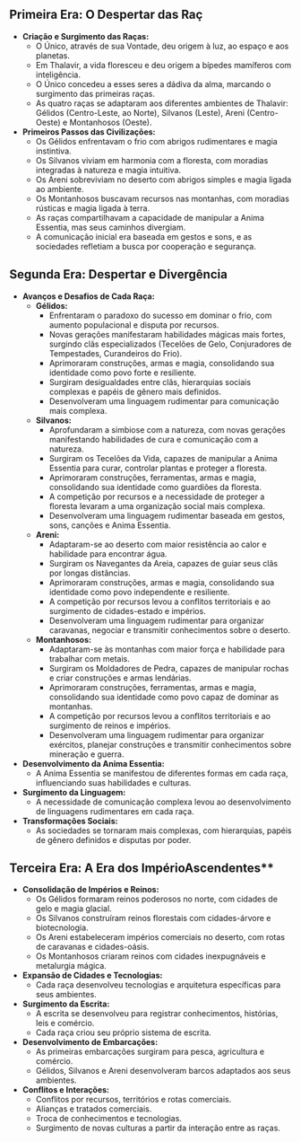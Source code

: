 ## Primeira Era: O Despertar das Raç

* **Criação e Surgimento das Raças:**
   * O Único, através de sua Vontade, deu origem à luz, ao espaço e aos planetas.
   * Em Thalavir, a vida floresceu e deu origem a bípedes mamíferos com inteligência.
   * O Único concedeu a esses seres a dádiva da alma, marcando o surgimento das primeiras raças.
   * As quatro raças se adaptaram aos diferentes ambientes de Thalavir: Gélidos (Centro-Leste, ao Norte), Silvanos (Leste), Areni (Centro-Oeste) e Montanhosos (Oeste).
* **Primeiros Passos das Civilizações:**
   * Os Gélidos enfrentavam o frio com abrigos rudimentares e magia instintiva.
   * Os Silvanos viviam em harmonia com a floresta, com moradias integradas à natureza e magia intuitiva. 
   * Os Areni sobreviviam no deserto com abrigos simples e magia ligada ao ambiente.
   * Os Montanhosos buscavam recursos nas montanhas, com moradias rústicas e magia ligada à terra. 
   * As raças compartilhavam a capacidade de manipular a Anima Essentia, mas seus caminhos divergiam.
   * A comunicação inicial era baseada em gestos e sons, e as sociedades refletiam a busca por cooperação e segurança.

## Segunda Era: Despertar e Divergência

* **Avanços e Desafios de Cada Raça:**
   * **Gélidos:**
      * Enfrentaram o paradoxo do sucesso em dominar o frio, com aumento populacional e disputa por recursos.
      * Novas gerações manifestaram habilidades mágicas mais fortes, surgindo clãs especializados (Tecelões de Gelo, Conjuradores de Tempestades, Curandeiros do Frio).
      * Aprimoraram construções, armas e magia, consolidando sua identidade como povo forte e resiliente.
      * Surgiram desigualdades entre clãs, hierarquias sociais complexas e papéis de gênero mais definidos.
      * Desenvolveram uma linguagem rudimentar para comunicação mais complexa.
   * **Silvanos:**
      * Aprofundaram a simbiose com a natureza, com novas gerações manifestando habilidades de cura e comunicação com a natureza.
      * Surgiram os Tecelões da Vida, capazes de manipular a Anima Essentia para curar, controlar plantas e proteger a floresta.
      * Aprimoraram construções, ferramentas, armas e magia, consolidando sua identidade como guardiões da floresta.
      * A competição por recursos e a necessidade de proteger a floresta levaram a uma organização social mais complexa.
      * Desenvolveram uma linguagem rudimentar baseada em gestos, sons, canções e Anima Essentia.
   * **Areni:**
      * Adaptaram-se ao deserto com maior resistência ao calor e habilidade para encontrar água.
      * Surgiram os Navegantes da Areia, capazes de guiar seus clãs por longas distâncias.
      * Aprimoraram construções, armas e magia, consolidando sua identidade como povo independente e resiliente.
      * A competição por recursos levou a conflitos territoriais e ao surgimento de cidades-estado e impérios.
      * Desenvolveram uma linguagem rudimentar para organizar caravanas, negociar e transmitir conhecimentos sobre o deserto.
   * **Montanhosos:**
      * Adaptaram-se às montanhas com maior força e habilidade para trabalhar com metais.
      * Surgiram os Moldadores de Pedra, capazes de manipular rochas e criar construções e armas lendárias.
      * Aprimoraram construções, ferramentas, armas e magia, consolidando sua identidade como povo capaz de dominar as montanhas.
      * A competição por recursos levou a conflitos territoriais e ao surgimento de reinos e impérios.
      * Desenvolveram uma linguagem rudimentar para organizar exércitos, planejar construções e transmitir conhecimentos sobre mineração e guerra.
* **Desenvolvimento da Anima Essentia:**
   * A Anima Essentia se manifestou de diferentes formas em cada raça, influenciando suas habilidades e culturas.
* **Surgimento da Linguagem:**
   * A necessidade de comunicação complexa levou ao desenvolvimento de linguagens rudimentares em cada raça.
* **Transformações Sociais:**
   * As sociedades se tornaram mais complexas, com hierarquias, papéis de gênero definidos e disputas por poder.

## Terceira Era: A Era dos ImpérioAscendentes**

* **Consolidação de Impérios e Reinos:**
   * Os Gélidos formaram reinos poderosos no norte, com cidades de gelo e magia glacial.
   * Os Silvanos construíram reinos florestais com cidades-árvore e biotecnologia.
   * Os Areni estabeleceram impérios comerciais no deserto, com rotas de caravanas e cidades-oásis.
   * Os Montanhosos criaram reinos com cidades inexpugnáveis e metalurgia mágica.
* **Expansão de Cidades e Tecnologias:**
   * Cada raça desenvolveu tecnologias e arquitetura específicas para seus ambientes.
* **Surgimento da Escrita:**
   * A escrita se desenvolveu para registrar conhecimentos, histórias, leis e comércio.
   * Cada raça criou seu próprio sistema de escrita.
* **Desenvolvimento de Embarcações:**
   * As primeiras embarcações surgiram para pesca, agricultura e comércio.
   * Gélidos, Silvanos e Areni desenvolveram barcos adaptados aos seus ambientes.
* **Conflitos e Interações:**
   * Conflitos por recursos, territórios e rotas comerciais.
   * Alianças e tratados comerciais.
   * Troca de conhecimentos e tecnologias.
   * Surgimento de novas culturas a partir da interação entre as raças.